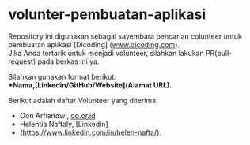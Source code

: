 # volunter-pembuatan-aplikasi
Repository ini digunakan sebagai sayembara pencarian colunteer untuk pembuatan aplikasi [Dicoding]
(www.dicoding.com).<br>
Jika Anda tertarik untuk menjadi volunteer, silahkan lakukan PR(pull-request)
pada berkas ini ya.<br>

Silahkan gunakan format berikut:<br>
**\*Nama,[Linkedin/GitHub/Website](Alamat URL).**

Berikut adalah daftar Volunteer yang diterima:
* Oon Arfiandwi, [oo.or.id](https://oo.or.id)
* Helentia Naftaly, [Linkedin]
* (https://www.linkedin.com/in/helen-nafta/).
